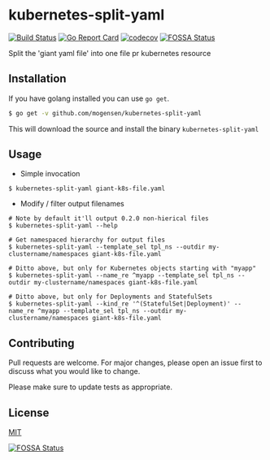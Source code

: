 # kubernetes-split-yaml

[![Build Status](https://img.shields.io/endpoint.svg?url=https%3A%2F%2Factions-badge.atrox.dev%2Fmogensen%2Fkubernetes-split-yaml%2Fbadge%3Fref%3Dmaster&style=flat)](https://actions-badge.atrox.dev/mogensen/kubernetes-split-yaml/goto?ref=master)
[![Go Report Card](https://goreportcard.com/badge/github.com/mogensen/kubernetes-split-yaml)](https://goreportcard.com/report/github.com/mogensen/kubernetes-split-yaml)
[![codecov](https://codecov.io/gh/mogensen/kubernetes-split-yaml/branch/master/graph/badge.svg)](https://codecov.io/gh/mogensen/kubernetes-split-yaml)
[![FOSSA Status](https://app.fossa.com/api/projects/git%2Bgithub.com%2Fmogensen%2Fkubernetes-split-yaml.svg?type=shield)](https://app.fossa.com/projects/git%2Bgithub.com%2Fmogensen%2Fkubernetes-split-yaml?ref=badge_shield)

Split the 'giant yaml file' into one file pr kubernetes resource

## Installation

If you have golang installed you can use `go get`.

```bash
$ go get -v github.com/mogensen/kubernetes-split-yaml
```
This will download the source and install the binary `kubernetes-split-yaml`

## Usage

* Simple invocation

```
$ kubernetes-split-yaml giant-k8s-file.yaml
```

* Modify / filter output filenames

```
# Note by default it'll output 0.2.0 non-hierical files
$ kubernetes-split-yaml --help

# Get namespaced hierarchy for output files
$ kubernetes-split-yaml --template_sel tpl_ns --outdir my-clustername/namespaces giant-k8s-file.yaml

# Ditto above, but only for Kubernetes objects starting with "myapp"
$ kubernetes-split-yaml --name_re ^myapp --template_sel tpl_ns --outdir my-clustername/namespaces giant-k8s-file.yaml

# Ditto above, but only for Deployments and StatefulSets
$ kubernetes-split-yaml --kind_re '^(StatefulSet|Deployment)' --name_re ^myapp --template_sel tpl_ns --outdir my-clustername/namespaces giant-k8s-file.yaml
```


## Contributing
Pull requests are welcome. For major changes, please open an issue first to discuss what you would like to change.

Please make sure to update tests as appropriate.

## License
[MIT](https://choosealicense.com/licenses/mit/)

[![FOSSA Status](https://app.fossa.com/api/projects/git%2Bgithub.com%2Fmogensen%2Fkubernetes-split-yaml.svg?type=large)](https://app.fossa.com/projects/git%2Bgithub.com%2Fmogensen%2Fkubernetes-split-yaml?ref=badge_large)
